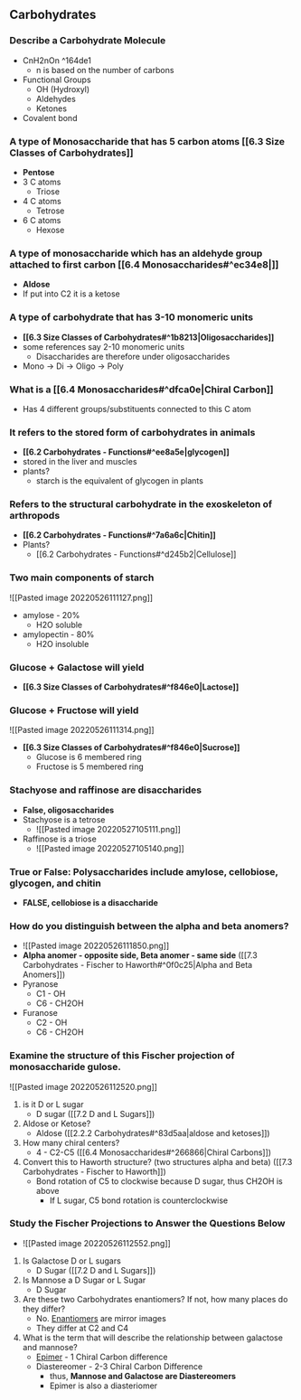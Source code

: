 ## Carbohydrates
### Describe a Carbohydrate Molecule
- CnH2nOn ^164de1
	-  n is based on the number of carbons
- Functional Groups
	- OH (Hydroxyl)
	- Aldehydes
	- Ketones
- Covalent bond

### A type of Monosaccharide that has 5  carbon atoms [[6.3 Size Classes of Carbohydrates]]
- **Pentose**
- 3 C atoms
	- Triose
- 4 C atoms
	- Tetrose
- 6 C atoms
	- Hexose

### A type of monosaccharide which has an aldehyde group attached to first carbon [[6.4 Monosaccharides#^ec34e8|]]
- **Aldose**
- If put into C2 it is a ketose

### A type of carbohydrate that has 3-10 monomeric units 
- **[[6.3 Size Classes of Carbohydrates#^1b8213|Oligosaccharides]]**
- some references say 2-10 monomeric units
	- Disaccharides are therefore under oligosaccharides
- Mono -> Di -> Oligo -> Poly

### What is a [[6.4 Monosaccharides#^dfca0e|Chiral Carbon]]
- Has 4 different groups/substituents connected to this C atom

### It refers to the stored form of carbohydrates in animals
- **[[6.2 Carbohydrates - Functions#^ee8a5e|glycogen]]**
- stored in the liver and muscles
- plants?
	- starch is the equivalent of glycogen in plants

### Refers to the structural carbohydrate in the exoskeleton of arthropods
- **[[6.2 Carbohydrates - Functions#^7a6a6c|Chitin]]**
- Plants?
	- [[6.2 Carbohydrates - Functions#^d245b2|Cellulose]]

### Two main components of starch
![[Pasted image 20220526111127.png]]
- amylose - 20%
	- H2O soluble
- amylopectin - 80%
	- H2O insoluble

### Glucose + Galactose will yield
- **[[6.3 Size Classes of Carbohydrates#^f846e0|Lactose]]**

### Glucose + Fructose will yield
![[Pasted image 20220526111314.png]]
- **[[6.3 Size Classes of Carbohydrates#^f846e0|Sucrose]]**
	- Glucose is 6 membered ring
	- Fructose is 5 membered ring

### Stachyose and raffinose are disaccharides
- **False, oligosaccharides**
- Stachyose is a tetrose
	- ![[Pasted image 20220527105111.png]]
- Raffinose is a triose
	- ![[Pasted image 20220527105140.png]]

### True or False: Polysaccharides include amylose, cellobiose, glycogen, and chitin
- **FALSE, cellobiose is a disaccharide**

### How do you distinguish between the alpha and beta anomers?
- ![[Pasted image 20220526111850.png]]
- **Alpha anomer - opposite side, Beta anomer - same side** ([[7.3 Carbohydrates - Fischer to Haworth#^0f0c25|Alpha and Beta Anomers]])
- Pyranose
	- C1 - OH
	- C6 - CH2OH
- Furanose
	- C2 - OH
	- C6 - CH2OH
### Examine the structure of this Fischer projection of monosaccharide gulose. 
![[Pasted image 20220526112520.png]]
1. is it D or L sugar 
	- D sugar ([[7.2 D and L Sugars]])
2. Aldose or Ketose? 
	- Aldose ([[2.2.2 Carbohydrates#^83d5aa|aldose and ketoses]])
1. How many chiral centers? 
	- 4 - C2-C5 ([[6.4 Monosaccharides#^266866|Chiral Carbons]])
1. Convert this to Haworth structure? (two structures alpha and beta) ([[7.3 Carbohydrates - Fischer to Haworth]])
	- Bond rotation of C5 to clockwise because D sugar, thus CH2OH is above
		- If L sugar, C5 bond rotation is counterclockwise

### Study the Fischer Projections to Answer the Questions Below
- ![[Pasted image 20220526112552.png]]
1. Is Galactose D or L sugars
	- D Sugar ([[7.2 D and L Sugars]])
2. Is Mannose a D Sugar or L Sugar
	- D Sugar
1. Are these two Carbohydrates enantiomers? If not, how many places do they differ?
	- No. [Enantiomers](https://byjus.com/chemistry/enantiomers/) are mirror images
	- They differ at C2 and C4
2. What is the term that will describe the relationship between galactose and mannose?
	- [Epimer](https://en.wikipedia.org/wiki/Epimer) - 1 Chiral Carbon difference
	- Diastereomer - 2-3 Chiral Carbon Difference 
		- thus, **Mannose and Galactose are Diastereomers**
		- Epimer is also a diasteriomer

